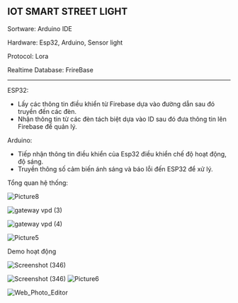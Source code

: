 IOT SMART STREET LIGHT
-----------------------------------------------------------------------------------
Sortware: Arduino IDE

Hardware: Esp32, Arduino, Sensor light

Protocol: Lora 

Realtime Database: FrireBase

 --------------------------------------------------------------------------------
 ESP32:
   - Lấy các thông tin điều khiển từ Firebase dựa vào đường dẫn sau đó truyền đến các đèn.
   - Nhận thông tin từ các đèn tách biệt dựa vào ID sau đó đưa thông tin lên Firebase để quản lý.

Arduino: 
   - Tiếp nhận thông tin điều khiển của Esp32 điều khiển chế độ hoạt động, độ sáng. 
   - Truyền thông số cảm biến ánh sáng và báo lỗi đến ESP32 để xử lý.

Tổng quan hệ thống:

![Picture8](https://github.com/nnnguyen1604/IOT_SmartStreetLight/assets/124754446/14d5daa7-fe80-4158-879d-85a71770ee85)

![gateway vpd (3)](https://github.com/user-attachments/assets/8c757911-14d3-4989-a743-4c5b86d1c08f)

![gateway vpd (4)](https://github.com/user-attachments/assets/514e45f1-d931-4e4a-9459-130d05a05f21)



![Picture5](https://github.com/nnnguyen1604/IOT_SmartStreetLight/assets/124754446/cd29fe77-2643-49bd-aacc-ba3887ffa290)


Demo hoạt động 

![Screenshot (346)](https://github.com/nnnguyen1604/IOT_SmartStreetLight/assets/124754446/5a44920e-fff6-44ae-99e9-eaeff27fe3f6)


![Screenshot (346)](https://github.com/nnnguyen1604/IOT_SmartStreetLight/assets/124754446/cff3c740-e02a-4f50-9ef9-6bdd23e81ac8)
![Picture6](https://github.com/nnnguyen1604/IOT_SmartStreetLight/assets/124754446/7d31d90c-d0a1-449d-8cf8-118520a9dfac)

![Web_Photo_Editor](https://github.com/nnnguyen1604/IOT_SmartStreetLight/assets/124754446/22e5ade6-2217-44cf-b2ff-095b8286f6e3)
